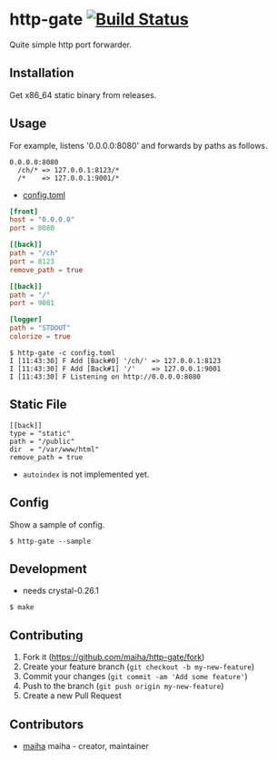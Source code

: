 # http-gate [![Build Status](https://travis-ci.org/maiha/http-gate.svg?branch=master)](https://travis-ci.org/maiha/http-gate)

Quite simple http port forwarder.

## Installation

Get x86_64 static binary from releases.

## Usage

For example, listens '0.0.0.0:8080' and forwards by paths as follows.
```
0.0.0.0:8080
  /ch/* => 127.0.0.1:8123/*
  /*    => 127.0.0.1:9001/*
```

- [config.toml](./config/config.toml)

```toml
[front]
host = "0.0.0.0"
port = 8080

[[back]]
path = "/ch"
port = 8123
remove_path = true

[[back]]
path = "/"
port = 9001

[logger]
path = "STDOUT"
colorize = true
```

```console
$ http-gate -c config.toml
I [11:43:30] F Add [Back#0] '/ch/' => 127.0.0.1:8123
I [11:43:30] F Add [Back#1] '/'    => 127.0.0.1:9001
I [11:43:30] F Listening on http://0.0.0.0:8080
```

## Static File

```
[[back]]
type = "static"
path = "/public"
dir  = "/var/www/html"
remove_path = true
```

- `autoindex` is not implemented yet.

## Config

Show a sample of config.
```console
$ http-gate --sample
```

## Development

- needs crystal-0.26.1

```console
$ make
```

## Contributing

1. Fork it (<https://github.com/maiha/http-gate/fork>)
2. Create your feature branch (`git checkout -b my-new-feature`)
3. Commit your changes (`git commit -am 'Add some feature'`)
4. Push to the branch (`git push origin my-new-feature`)
5. Create a new Pull Request

## Contributors

- [maiha](https://github.com/maiha) maiha - creator, maintainer
